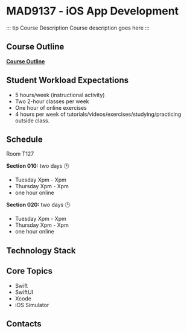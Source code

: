 # MAD9137 - iOS App Development

::: tip Course Description
Course description goes here
:::

## Course Outline

**[Course Outline](./2019-2020_mad9014.pdf)**

## Student Workload Expectations

- 5 hours/week (instructional activity)
- Two 2-hour classes per week
- One hour of online exercises
- 4 hours per week of tutorials/videos/exercises/studying/practicing outside class.

## Schedule

Room T127

**Section 010:** two days :clock2:

- Tuesday Xpm - Xpm
- Thursday Xpm - Xpm
- one hour online

**Section 020:** two days :clock2:

- Tuesday Xpm - Xpm
- Thursday Xpm - Xpm
- one hour online

## Technology Stack

## Core Topics

- Swift
- SwiftUI
- Xcode
- iOS Simulator

## Contacts

<ContactCard 
  name="Sebastian Lenczewski"
  title="MAD&D Instructor"
  img-url="../steve-griffith.jpeg"
  bio="Coordinator of the Mobile Application Design & Development Program at Algonquin College."
  :details="[
      { label: 'email', value: 'lenczes@algonquincollege.com' }, 
      { label: 'github', value: 'lenczes' }, 
      { label: 'phone', value: '(613) 727-4723 x' }
    ]"
/>

<ContactCard 
  name="Deborah Buck"
  title="Student Success Specialist"
  bio=""
  :details="[
      { label: 'email', value: 'buckd@algonquincollege.com' }, 
      { label: 'phone', value: '(613) 727-4723 x5503‬' }, 
      { label: 'office', value: 'N219' }
    ]"
/>

<ContactCard 
  name="Jody White"
  title="Student Success Specialist"
  bio=""
  :details="[
      { label: 'email', value: 'whitej@algonquincollege.com' }, 
      { label: 'phone', value: '(613) 727-4723 x‬2188' }, 
      { label: 'office', value: 'T111a' }
    ]"
/>
